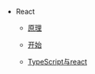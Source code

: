 * React
  
  * [原理](Note/React/study.md)

  * [开始](Note/React/base.md)

  * [TypeScript与react](Note/React/summary.md)